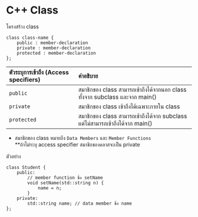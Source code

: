 # C++ Class
โครงสร้าง class
```
class class-name {
    public : member-declaration
    private : member-declaration
    protected : member-declaration
};
```
|ตัวระบุการเข้าถึง (Access specifiers)|คำอธิบาย|
|:---|:--|
|`public`|สมาชิกของ class สามารถเข้าถึงได้จากนอก class ทั้งจาก subclass และจาก main()|
|`private`|สมาชิกของ class เข้าถึงได้เฉพาะภายใน class|
|`protected`|สมาชิกของ class สามารถเข้าถึงได้จาก subclass แต่ไม่สามารถเข้าถึงได้จาก main()|

* สมาชิกของ class หมายถึง `Data Members` และ `Member Functions`<br>
**ถ้าไม่ระบุ access specifier สมาชิกของคลาสจะเป็น private

ตัวอย่าง
```
class Student {
    public:
        // member function ชื่อ setName
        void setName(std::string n) {
            name = n;
        }
    private:
        std::string name; // data member ชื่อ name
};
```

